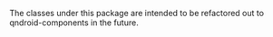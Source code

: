 The classes under this package are intended to be refactored out to qndroid-components in the future.